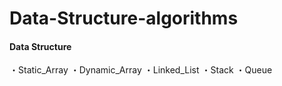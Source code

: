 # Data-Structure-algorithms
#### Data Structure
・Static_Array
・Dynamic_Array
・Linked_List
・Stack
・Queue
